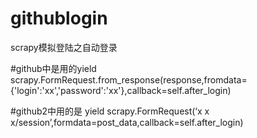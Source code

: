 # githublogin
scrapy模拟登陆之自动登录


#github中是用的yield scrapy.FormRequest.from_response(response,fromdata={'login':'xx','password':'xx'},callback=self.after_login)


#github2中用的是 yield scrapy.FormRequest(‘x x x/session’,formdata=post_data,callback=self.after_login)
